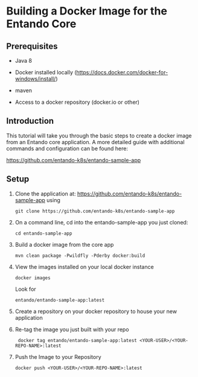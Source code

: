 # Building a Docker Image for the Entando Core

## Prerequisites

-   Java 8

-   Docker installed locally
    (<https://docs.docker.com/docker-for-windows/install/>)

-   maven

-   Access to a docker repository (docker.io or other)

## Introduction

This tutorial will take you through the basic steps to create a docker
image from an Entando core application. A more detailed guide with
additional commands and configuration can be found here:

<https://github.com/entando-k8s/entando-sample-app>

## Setup

1.  Clone the application at:
    <https://github.com/entando-k8s/entando-sample-app> using

        git clone https://github.com/entando-k8s/entando-sample-app

2.  On a command line, cd into the entando-sample-app you just cloned:

        cd entando-sample-app

3.  Build a docker image from the core app

        mvn clean package -Pwildfly -Pderby docker:build

4.  View the images installed on your local docker instance

        docker images

    Look for

        entando/entando-sample-app:latest

5.  Create a repository on your docker repository to house your new
    application

6.  Re-tag the image you just built with your repo

         docker tag entando/entando-sample-app:latest <YOUR-USER>/<YOUR-REPO-NAME>:latest

7.  Push the Image to your Repository

        docker push <YOUR-USER>/<YOUR-REPO-NAME>:latest


